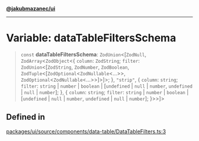 [**@jakubmazanec/ui**](../README.md)

---

# Variable: dataTableFiltersSchema

> `const` **dataTableFiltersSchema**: `ZodUnion`\<[`ZodNull`, `ZodArray`\<`ZodObject`\<\{ `column`:
> `ZodString`; `filter`: `ZodUnion`\<[`ZodString`, `ZodNumber`, `ZodBoolean`,
> `ZodTuple`\<[`ZodOptional`\<`ZodNullable`\<...\>\>, `ZodOptional`\<`ZodNullable`\<...\>\>]\>]\>; \},
> `"strip"`, \{ `column`: `string`; `filter`: `string` \| `number` \| `boolean` \| [`undefined` \|
> `null` \| `number`, `undefined` \| `null` \| `number`]; \}, \{ `column`: `string`; `filter`:
> `string` \| `number` \| `boolean` \| [`undefined` \| `null` \| `number`, `undefined` \| `null` \|
> `number`]; \}\>\>]\>

## Defined in

[packages/ui/source/components/data-table/DataTableFilters.ts:3](https://github.com/jakubmazanec/tools/blob/0633c96618f3c6692ade528aee0f27ac091468a5/packages/ui/source/components/data-table/DataTableFilters.ts#L3)

